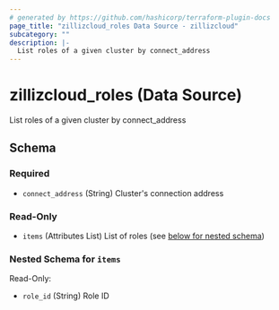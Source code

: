 ```yaml
---
# generated by https://github.com/hashicorp/terraform-plugin-docs
page_title: "zillizcloud_roles Data Source - zillizcloud"
subcategory: ""
description: |-
  List roles of a given cluster by connect_address
---
```


# zillizcloud_roles (Data Source)

List roles of a given cluster by connect_address



<!-- schema generated by tfplugindocs -->
## Schema

### Required

- `connect_address` (String) Cluster's connection address

### Read-Only

- `items` (Attributes List) List of roles (see [below for nested schema](#nestedatt--items))

<a id="nestedatt--items"></a>
### Nested Schema for `items`

Read-Only:

- `role_id` (String) Role ID
